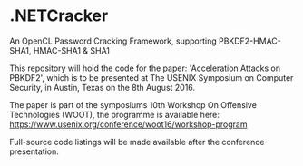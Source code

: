# .NETCracker
An OpenCL Password Cracking Framework, supporting PBKDF2-HMAC-SHA1, HMAC-SHA1 &amp; SHA1

This repository will hold the code for the paper: 'Acceleration Attacks on PBKDF2', which is to be presented at The USENIX Symposium on Computer Security, in Austin, Texas on the 8th August 2016.

The paper is part of the symposiums 10th Workshop On Offensive Technologies (WOOT), the programme is available here:
https://www.usenix.org/conference/woot16/workshop-program

Full-source code listings will be made available after the conference presentation.
